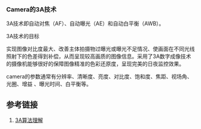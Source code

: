 



### Camera的3A技术

3A技术即自动对焦（AF）、自动曝光（AE）和自动白平衡（AWB）。

3A技术的目标

实现图像对比度最大、改善主体拍摄物过曝光或曝光不足情况、使画面在不同光线照射下的色差得到补偿，从而呈现较高画质的图像信息。采用了3A数字成像技术的摄像机能够很好的保障图像精准的色彩还原度，呈现完美的日夜监控效果。



camera的参数通常有分辨率、清晰度、亮度、对比度、饱和度、焦距、视场角、光圈、增益 、曝光时间、白平衡等。



## 参考链接

1. [3A算法理解](https://blog.csdn.net/cheng401733277/article/details/73413368)